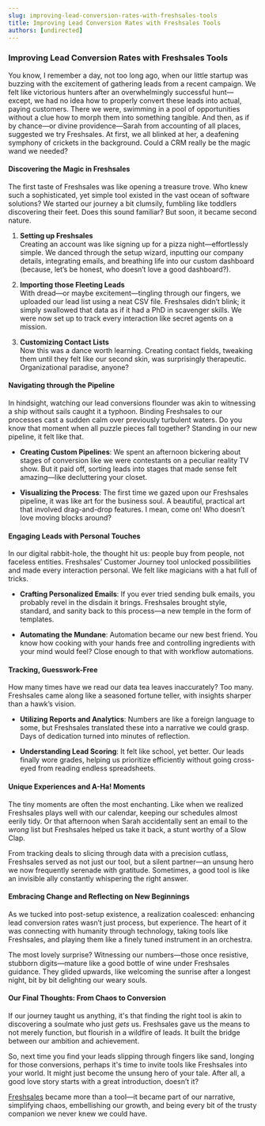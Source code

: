 ```yaml
---
slug: improving-lead-conversion-rates-with-freshsales-tools
title: Improving Lead Conversion Rates with Freshsales Tools
authors: [undirected]
---
```



### Improving Lead Conversion Rates with Freshsales Tools

You know, I remember a day, not too long ago, when our little startup was buzzing with the excitement of gathering leads from a recent campaign. We felt like victorious hunters after an overwhelmingly successful hunt—except, we had no idea how to properly convert these leads into actual, paying customers. There we were, swimming in a pool of opportunities without a clue how to morph them into something tangible. And then, as if by chance—or divine providence—Sarah from accounting of all places, suggested we try Freshsales. At first, we all blinked at her, a deafening symphony of crickets in the background. Could a CRM really be the magic wand we needed?

#### Discovering the Magic in Freshsales

The first taste of Freshsales was like opening a treasure trove. Who knew such a sophisticated, yet simple tool existed in the vast ocean of software solutions? We started our journey a bit clumsily, fumbling like toddlers discovering their feet. Does this sound familiar? But soon, it became second nature.

1. **Setting up Freshsales**  
   Creating an account was like signing up for a pizza night—effortlessly simple. We danced through the setup wizard, inputting our company details, integrating emails, and breathing life into our custom dashboard (because, let’s be honest, who doesn’t love a good dashboard?).

2. **Importing those Fleeting Leads**  
   With dread—or maybe excitement—tingling through our fingers, we uploaded our lead list using a neat CSV file. Freshsales didn’t blink; it simply swallowed that data as if it had a PhD in scavenger skills. We were now set up to track every interaction like secret agents on a mission.

3. **Customizing Contact Lists**  
   Now this was a dance worth learning. Creating contact fields, tweaking them until they felt like our second skin, was surprisingly therapeutic. Organizational paradise, anyone?

#### Navigating through the Pipeline

In hindsight, watching our lead conversions flounder was akin to witnessing a ship without sails caught it a typhoon. Binding Freshsales to our processes cast a sudden calm over previously turbulent waters. Do you know that moment when all puzzle pieces fall together? Standing in our new pipeline, it felt like that.

- **Creating Custom Pipelines**: We spent an afternoon bickering about stages of conversion like we were contestants on a peculiar reality TV show. But it paid off, sorting leads into stages that made sense felt amazing—like decluttering your closet.

- **Visualizing the Process**: The first time we gazed upon our Freshsales pipeline, it was like art for the business soul. A beautiful, practical art that involved drag-and-drop features. I mean, come on! Who doesn’t love moving blocks around?

#### Engaging Leads with Personal Touches

In our digital rabbit-hole, the thought hit us: people buy from people, not faceless entities. Freshsales’ Customer Journey tool unlocked possibilities and made every interaction personal. We felt like magicians with a hat full of tricks.

- **Crafting Personalized Emails**: If you ever tried sending bulk emails, you probably revel in the disdain it brings. Freshsales brought style, standard, and sanity back to this process—a new temple in the form of templates.

- **Automating the Mundane**: Automation became our new best friend. You know how cooking with your hands free and controlling ingredients with your mind would feel? Close enough to that with workflow automations.

#### Tracking, Guesswork-Free

How many times have we read our data tea leaves inaccurately? Too many. Freshsales came along like a seasoned fortune teller, with insights sharper than a hawk’s vision. 

- **Utilizing Reports and Analytics**: Numbers are like a foreign language to some, but Freshsales translated these into a narrative we could grasp. Days of dedication turned into minutes of reflection.

- **Understanding Lead Scoring**: It felt like school, yet better. Our leads finally wore grades, helping us prioritize efficiently without going cross-eyed from reading endless spreadsheets.

#### Unique Experiences and A-Ha! Moments

The tiny moments are often the most enchanting. Like when we realized Freshsales plays well with our calendar, keeping our schedules almost eerily tidy. Or that afternoon when Sarah accidentally sent an email to the *wrong* list but Freshsales helped us take it back, a stunt worthy of a Slow Clap.

From tracking deals to slicing through data with a precision cutlass, Freshsales served as not just our tool, but a silent partner—an unsung hero we now frequently serenade with gratitude. Sometimes, a good tool is like an invisible ally constantly whispering the right answer.

#### Embracing Change and Reflecting on New Beginnings

As we tucked into post-setup existence, a realization coalesced: enhancing lead conversion rates wasn’t just process, but experience. The heart of it was connecting with humanity through technology, taking tools like Freshsales, and playing them like a finely tuned instrument in an orchestra.

The most lovely surprise? Witnessing our numbers—those once resistive, stubborn digits—mature like a good bottle of wine under Freshsales guidance. They glided upwards, like welcoming the sunrise after a longest night, bit by bit delighting our weary souls.

#### Our Final Thoughts: From Chaos to Conversion

If our journey taught us anything, it's that finding the right tool is akin to discovering a soulmate who just *gets* us. Freshsales gave us the means to not merely function, but flourish in a wildfire of leads. It built the bridge between our ambition and achievement.

So, next time you find your leads slipping through fingers like sand, longing for those conversions, perhaps it's time to invite tools like Freshsales into your world. It might just become the unsung hero of your tale. After all, a good love story starts with a great introduction, doesn’t it?

[Freshsales](https://www.freshsales.io/) became more than a tool—it became part of our narrative, simplifying chaos, embellishing our growth, and being every bit of the trusty companion we never knew we could have.